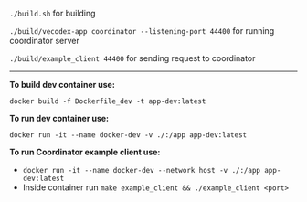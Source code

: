 `./build.sh` for building

`./build/vecodex-app coordinator --listening-port 44400` for running coordinator server

`./build/example_client 44400` for sending request to coordinator

---

**To build dev container use:**

`docker build -f Dockerfile_dev -t app-dev:latest`

**To run dev container use:**

`docker run -it --name docker-dev -v ./:/app app-dev:latest`

**To run Coordinator example client use:**

- `docker run -it --name docker-dev --network host -v ./:/app app-dev:latest`
- Inside container run `make example_client && ./example_client <port>`
